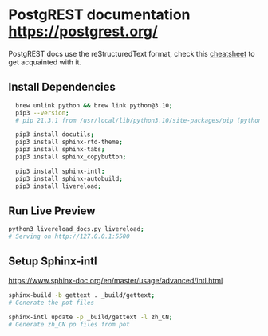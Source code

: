 # PostgREST documentation https://postgrest.org/

PostgREST docs use the reStructuredText format, check this [cheatsheet](https://github.com/ralsina/rst-cheatsheet/blob/master/rst-cheatsheet.rst) to get acquainted with it.


## Install Dependencies
```bash
  brew unlink python && brew link python@3.10;
  pip3 --version;
  # pip 21.3.1 from /usr/local/lib/python3.10/site-packages/pip (python 3.10)

  pip3 install docutils;
  pip3 install sphinx-rtd-theme;
  pip3 install sphinx-tabs;
  pip3 install sphinx_copybutton;

  pip3 install sphinx-intl;
  pip3 install sphinx-autobuild;
  pip3 install livereload;
```

## Run Live Preview
```bash
python3 livereload_docs.py livereload;
# Serving on http://127.0.0.1:5500
```

## Setup Sphinx-intl
https://www.sphinx-doc.org/en/master/usage/advanced/intl.html
```bash
sphinx-build -b gettext . _build/gettext;
# Generate the pot files

sphinx-intl update -p _build/gettext -l zh_CN;
# Generate zh_CN po files from pot

```
